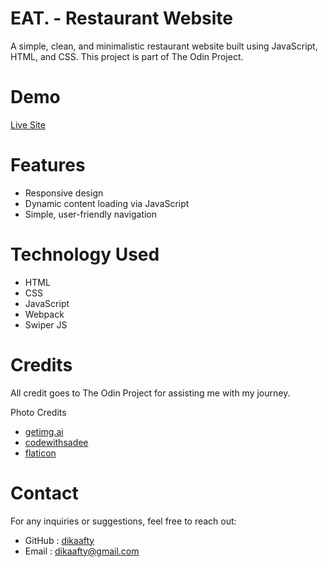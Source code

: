 # EAT. - Restaurant Website

A simple, clean, and minimalistic restaurant website built using JavaScript, HTML, and CSS. This project is part of The Odin Project.

# Demo

[Live Site](https://dikaafty.github.io/odin-restaurant-page/)

# Features

- Responsive design
- Dynamic content loading via JavaScript
- Simple, user-friendly navigation

# Technology Used

- HTML
- CSS
- JavaScript
- Webpack
- Swiper JS

# Credits

All credit goes to The Odin Project for assisting me with my journey.

Photo Credits

- [getimg.ai](https://getimg.ai/home)
- [codewithsadee](https://github.com/codewithsadee)
- [flaticon](https://www.flaticon.com/)

# Contact

For any inquiries or suggestions, feel free to reach out:

- GitHub : [dikaafty](https://github.com/dikaafty)
- Email : dikaafty@gmail.com